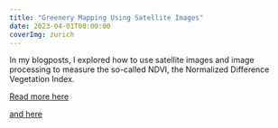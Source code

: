 ```yaml
---
title: "Greenery Mapping Using Satellite Images"
date: 2023-04-01T00:00:00
coverImg: zurich
---
```


In my blogposts, I explored how to use satellite images and image processing to measure the so-called NDVI, the Normalized Difference Vegetation Index.

<!--more-->


[Read more here](https://www.linkedin.com/feed/update/urn:li:activity:7046409434868174848/)

[and here](https://www.linkedin.com/feed/update/urn:li:activity:7048217145398206464/)
